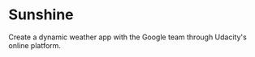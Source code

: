 Sunshine
========

Create a dynamic weather app with the Google team through Udacity's online platform.
